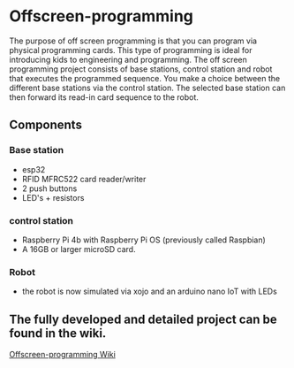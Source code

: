 # Offscreen-programming

The purpose of off screen programming is that you can program via physical programming cards. This type of programming is ideal for introducing kids to engineering and programming. The off screen programming project consists of base stations, control station and robot that executes the programmed sequence.
You make a choice between the different base stations via the control station. The selected base station can then forward its read-in card sequence to the robot.

## Components
### Base station
* esp32
* RFID MFRC522 card reader/writer
* 2 push buttons
* LED's + resistors

### control station
* Raspberry Pi 4b with Raspberry Pi OS (previously called Raspbian)
* A 16GB or larger microSD card.

### Robot
* the robot is now simulated via xojo and an arduino nano IoT with LEDs

## The fully developed and detailed project can be found in the wiki.
[Offscreen-programming Wiki](https://github.com/lander-creator/Offscreen-programming/wiki)

